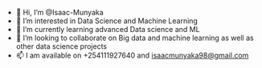 - 👋 Hi, I’m @Isaac-Munyaka
- 👀 I’m interested in Data Science and Machine Learning
- 🌱 I’m currently learning advanced Data science and ML
- 💞️ I’m looking to collaborate on Big data and machine learning as well as other data science projects
- 📫 I am available on +254111927640 and isaacmunyaka98@gmail.com

<!---
Isaac-Munyaka/Isaac-Munyaka is a ✨ special ✨ repository because its `README.md` (this file) appears on your GitHub profile.
You can click the Preview link to take a look at your changes.
--->
